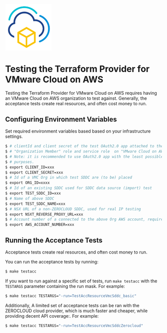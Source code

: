 <!--
© Broadcom. All Rights Reserved.
The term “Broadcom” refers to Broadcom Inc. and/or its subsidiaries.
SPDX-License-Identifier: MPL-2.0
-->

<!-- markdownlint-disable first-line-h1 no-inline-html -->

<img src="images/icon-color.png" alt="VMware Cloud on AWS" width="150">

# Testing the Terraform Provider for VMware Cloud on AWS

Testing the Terraform Provider for VMware Cloud on AWS requires having an VMware
Cloud on AWS organization to test against. Generally, the acceptance tests
create real resources, and often cost money to run.

## Configuring Environment Variables

Set required environment variables based based on your infrastructure settings.

```sh
$ # clientId and client secret of the test OAuth2.0 app attached to the test organization with at least
$ # "Organization Member" role and service role  on "VMware Cloud on AWS" service that is allowed to deploy SDDCs.
$ # Note: it is recommended to use OAuth2.0 app with the least possible roles (the above mentioned) for testing
$ # purposes.
$ export CLIENT_ID=xxx
$ export CLIENT_SECRET=xxx
$ # Id of a VMC Org in which test SDDC are (to be) placed
$ export ORG_ID=xxxx
$ # Id of an existing SDDC used for SDDC data source (import) test
$ export TEST_SDDC_ID=xxx
$ # Name of above SDDC
$ export TEST_SDDC_NAME=xxx
$ # NSX URL of a non-ZEROCLOUD SDDC, used for real IP testing
$ export NSXT_REVERSE_PROXY_URL=xxx
$ # Account number of a connected to the above Org AWS account, required for test SDDC deployment
$ export AWS_ACCOUNT_NUMBER=xxx
```

## Running the Acceptance Tests

Acceptance tests create real resources, and often cost money to run.

You can run the acceptance tests by running:

```sh
$ make testacc
```

If you want to run against a specific set of tests, run `make testacc` with the
`TESTARGS` parameter containing the run mask. For example:

```sh
$ make testacc TESTARGS="-run=TestAccResourceVmcSddc_basic"
```

Additionally, A limited set of acceptance tests can be ran with the ZEROCLOUD
cloud provider, which is much faster and cheaper, while providing decent API
coverage:. For example:

```sh
$ make testacc TESTARGS="-run=TestAccResourceVmcSddcZerocloud"
```
